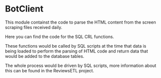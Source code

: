 # BotClient

This module containst the code to parse the HTML content from the screen scraping files received daily.

Here you can find the code for the SQL CRL functions. 

These functions would be called by SQL scripts at the time that data is being loaded to perform the 
parsing of HTML code and return data that would be added to the database tables.

The whole process would be driven by SQL scripts, more information about this can be found in the
ReviewsETL project.
